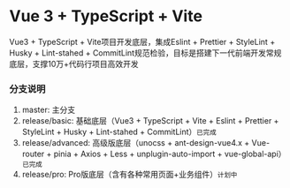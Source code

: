 # Vue 3 + TypeScript + Vite

Vue3 + TypeScript + Vite项目开发底层，集成Eslint + Prettier + StyleLint + Husky + Lint-stahed + CommitLint规范检验，目标是搭建下一代前端开发常规底层，支撑10万+代码行项目高效开发

### 分支说明

1. master: 主分支
2. release/basic: 基础底层（Vue3 + TypeScript + Vite + Eslint + Prettier + StyleLint + Husky + Lint-stahed + CommitLint）`已完成`
3. release/advanced: 高级版底层（unocss + ant-design-vue4.x + Vue-router + pinia + Axios + Less + unplugin-auto-import + vue-global-api）`已完成`
4. release/pro: Pro版底层（含有各种常用页面+业务组件）`计划中`
